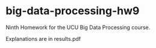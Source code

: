 # big-data-processing-hw9
Ninth Homework for the UCU Big Data Processing course.

Explanations are in results.pdf
